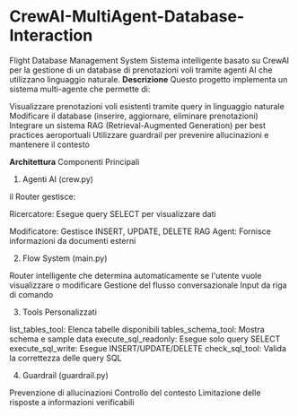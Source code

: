 ﻿# CrewAI-MultiAgent-Database-Interaction

Flight Database Management System
Sistema intelligente basato su CrewAI per la gestione di un database di prenotazioni voli tramite agenti AI che utilizzano linguaggio naturale.
****Descrizione****
Questo progetto implementa un sistema multi-agente che permette di:

Visualizzare prenotazioni voli esistenti tramite query in linguaggio naturale
Modificare il database (inserire, aggiornare, eliminare prenotazioni)
Integrare un sistema RAG (Retrieval-Augmented Generation) per best practices aeroportuali
Utilizzare guardrail per prevenire allucinazioni e mantenere il contesto

****Architettura****
Componenti Principali
1. Agenti AI (crew.py)

il Router gestisce:

Ricercatore: Esegue query SELECT per visualizzare dati

Modificatore: Gestisce INSERT, UPDATE, DELETE
RAG Agent: Fornisce informazioni da documenti esterni

2. Flow System (main.py)

Router intelligente che determina automaticamente se l'utente vuole visualizzare o modificare
Gestione del flusso conversazionale
Input da riga di comando

3. Tools Personalizzati

list_tables_tool: Elenca tabelle disponibili
tables_schema_tool: Mostra schema e sample data
execute_sql_readonly: Esegue solo query SELECT
execute_sql_write: Esegue INSERT/UPDATE/DELETE
check_sql_tool: Valida la correttezza delle query SQL

4. Guardrail (guardrail.py)

Prevenzione di allucinazioni
Controllo del contesto
Limitazione delle risposte a informazioni verificabili



